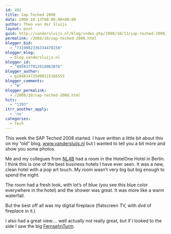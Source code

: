 ```yaml
---
id: 492
title: Sap Teched 2008
date: 2008-10-13T00:00:00+00:00
author: Theo van der Sluijs
layout: post
guid: http://vandersluijs.nl/blog/index.php/2008/10/13/sap-teched-2008/
permalink: /2008/10/sap-teched-2008.html
blogger_bid:
  - "7319082336334478150"
blogger_blog:
  - blog.vandersluijs.nl
blogger_id:
  - "8858377912018063076"
blogger_author:
  - g104814725400115166555
blogger_comments:
  - "0"
blogger_permalink:
  - /2008/10/sap-teched-2008.html
hits:
  - "1393"
itrr_another_apply:
  - 'no'
categories:
  - Tech
---
```

This week the SAP Teched 2008 started. I have written a little bit about this on my &#8220;old&#8221; blog, <a href="https://www.vandersluijs.nl/" target="_blank">www.vandersluijs.nl</a> but I wanted to tell you a bit more and show you some photos.

Me and my collegues from <a href="http://www.nl4b.com/" target="_blank">NL4B</a> had a room in the HotelOne Hotel in Berlin. I think this is one of the best business hotels I have ever seen. It was a new, clean hotel with a pop art touch. My room wasn&#8217;t very big but big enough to spend the night.

The room had a fresh look, with lot&#8217;s of blue (you see this blue color everywhere in the hotel) and the shower was great. It was more like a warm waterfall.

But the best off all was my digital fireplace (flatscreen TV, with dvd of fireplace in it.)

I also had a great view&#8230;. well actually not really great, but if I looked to the side I saw the big <a href="http://en.wikipedia.org/wiki/Fernsehturm" target="_blank">FernsehnTurm</a>.

<a name="more"></a>